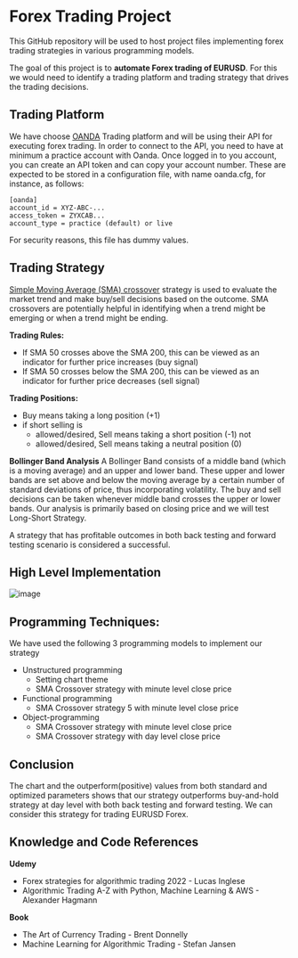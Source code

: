 # Forex Trading Project
This GitHub repository will be used to host project files implementing forex trading strategies in various programming models.

The goal of this project is to **automate Forex trading of EURUSD**. For this we would need to identify a trading platform and trading strategy that drives the trading decisions.

## Trading Platform

We have choose [OANDA](https://www.oanda.com) Trading platform and will be using their API for executing forex trading. In order to connect to the API, you need to have at minimum a practice account with Oanda. Once logged in to you account, you can create an API token and can copy your account number. These are expected to be stored in a configuration file, with name oanda.cfg, for instance, as follows:

    [oanda]
    account_id = XYZ-ABC-...
    access_token = ZYXCAB...
    account_type = practice (default) or live

For security reasons, this file has dummy values.

## Trading Strategy

[Simple Moving Average (SMA) crossover](https://www.schwab.com/learn/story/understanding-simple-moving-average-crossovers) strategy is used to evaluate the market trend and make buy/sell decisions based on the outcome. SMA crossovers are potentially helpful in identifying when a trend might be emerging or when a trend might be ending. 

**Trading Rules:**

 - If SMA 50 crosses above the SMA 200, this can be viewed as an indicator for further price increases (buy signal)    
 - If SMA 50 crosses below the SMA 200, this can be viewed as an indicator for further price decreases (sell signal)

**Trading Positions:**

 - Buy means taking a long position (+1) 
 - if short selling is
	 - allowed/desired, Sell means taking a short position (-1) not
	 - allowed/desired, Sell means taking a neutral position (0)

**Bollinger Band Analysis**
A Bollinger Band consists of a middle band (which is a moving average) and an upper and lower band. These upper and lower bands are set above and below the moving average by a certain number of standard deviations of price, thus incorporating volatility. The buy and sell decisions can be taken whenever middle band crosses the upper or lower bands. Our analysis is primarily based on closing price and we will test Long-Short Strategy. 

A strategy that has profitable outcomes in both back testing and forward testing scenario is considered a successful.

## High Level Implementation

![image](https://github.com/GovindNedunchezian/Trading_Project/assets/74553299/2c83ba8c-5e2f-4c72-aa9e-96ce37d93963)


## Programming Techniques:

We have used the following 3 programming models to implement our strategy

 - Unstructured programming 
	 - Setting chart theme
	 - SMA Crossover strategy with minute level close price
 - Functional programming 
	 - SMA Crossover strategy 5 with minute level close price
 - Object-programming
	 - SMA Crossover strategy with minute level close price
	 - SMA Crossover strategy with day level close price

## Conclusion

The chart and the outperform(positive) values from both standard and optimized parameters shows that our strategy outperforms buy-and-hold strategy at day level with both back testing and forward testing. We can consider this strategy for trading EURUSD Forex.


## Knowledge and Code References

**Udemy** 
 - Forex strategies for algorithmic trading 2022 - Lucas Inglese
 - Algorithmic Trading A-Z with Python, Machine Learning & AWS - Alexander Hagmann

**Book**
 - The Art of Currency Trading - Brent Donnelly  
 - Machine Learning for Algorithmic Trading - Stefan Jansen
